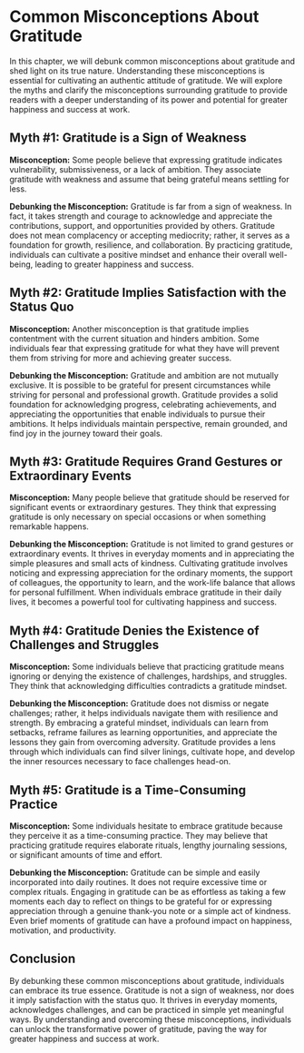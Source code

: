 Common Misconceptions About Gratitude
================================================

In this chapter, we will debunk common misconceptions about gratitude and shed light on its true nature. Understanding these misconceptions is essential for cultivating an authentic attitude of gratitude. We will explore the myths and clarify the misconceptions surrounding gratitude to provide readers with a deeper understanding of its power and potential for greater happiness and success at work.

Myth #1: Gratitude is a Sign of Weakness
----------------------------------------

**Misconception:** Some people believe that expressing gratitude indicates vulnerability, submissiveness, or a lack of ambition. They associate gratitude with weakness and assume that being grateful means settling for less.

**Debunking the Misconception:** Gratitude is far from a sign of weakness. In fact, it takes strength and courage to acknowledge and appreciate the contributions, support, and opportunities provided by others. Gratitude does not mean complacency or accepting mediocrity; rather, it serves as a foundation for growth, resilience, and collaboration. By practicing gratitude, individuals can cultivate a positive mindset and enhance their overall well-being, leading to greater happiness and success.

Myth #2: Gratitude Implies Satisfaction with the Status Quo
-----------------------------------------------------------

**Misconception:** Another misconception is that gratitude implies contentment with the current situation and hinders ambition. Some individuals fear that expressing gratitude for what they have will prevent them from striving for more and achieving greater success.

**Debunking the Misconception:** Gratitude and ambition are not mutually exclusive. It is possible to be grateful for present circumstances while striving for personal and professional growth. Gratitude provides a solid foundation for acknowledging progress, celebrating achievements, and appreciating the opportunities that enable individuals to pursue their ambitions. It helps individuals maintain perspective, remain grounded, and find joy in the journey toward their goals.

Myth #3: Gratitude Requires Grand Gestures or Extraordinary Events
------------------------------------------------------------------

**Misconception:** Many people believe that gratitude should be reserved for significant events or extraordinary gestures. They think that expressing gratitude is only necessary on special occasions or when something remarkable happens.

**Debunking the Misconception:** Gratitude is not limited to grand gestures or extraordinary events. It thrives in everyday moments and in appreciating the simple pleasures and small acts of kindness. Cultivating gratitude involves noticing and expressing appreciation for the ordinary moments, the support of colleagues, the opportunity to learn, and the work-life balance that allows for personal fulfillment. When individuals embrace gratitude in their daily lives, it becomes a powerful tool for cultivating happiness and success.

Myth #4: Gratitude Denies the Existence of Challenges and Struggles
-------------------------------------------------------------------

**Misconception:** Some individuals believe that practicing gratitude means ignoring or denying the existence of challenges, hardships, and struggles. They think that acknowledging difficulties contradicts a gratitude mindset.

**Debunking the Misconception:** Gratitude does not dismiss or negate challenges; rather, it helps individuals navigate them with resilience and strength. By embracing a grateful mindset, individuals can learn from setbacks, reframe failures as learning opportunities, and appreciate the lessons they gain from overcoming adversity. Gratitude provides a lens through which individuals can find silver linings, cultivate hope, and develop the inner resources necessary to face challenges head-on.

Myth #5: Gratitude is a Time-Consuming Practice
-----------------------------------------------

**Misconception:** Some individuals hesitate to embrace gratitude because they perceive it as a time-consuming practice. They may believe that practicing gratitude requires elaborate rituals, lengthy journaling sessions, or significant amounts of time and effort.

**Debunking the Misconception:** Gratitude can be simple and easily incorporated into daily routines. It does not require excessive time or complex rituals. Engaging in gratitude can be as effortless as taking a few moments each day to reflect on things to be grateful for or expressing appreciation through a genuine thank-you note or a simple act of kindness. Even brief moments of gratitude can have a profound impact on happiness, motivation, and productivity.

Conclusion
----------

By debunking these common misconceptions about gratitude, individuals can embrace its true essence. Gratitude is not a sign of weakness, nor does it imply satisfaction with the status quo. It thrives in everyday moments, acknowledges challenges, and can be practiced in simple yet meaningful ways. By understanding and overcoming these misconceptions, individuals can unlock the transformative power of gratitude, paving the way for greater happiness and success at work.
